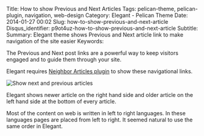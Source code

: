 Title: How to show Previous and Next Articles
Tags: pelican-theme, pelican-plugin, navigation, web-design
Category: Elegant - Pelican Theme
Date: 2014-01-27 00:02
Slug: how-to-show-previous-and-next-article
Disqus_identifier: p9ot4uz-how-to-show-previous-and-next-article
Subtitle: 
Summary: Elegant theme shows Previous and Next article link to make navigation of the site easier
Keywords: 

The Previous and Next post links are a powerful way to keep visitors engaged
and to guide them through your site.

Elegant requires [Neighbor Articles
plugin](https://github.com/getpelican/pelican-plugins/tree/master/neighbors) to
show these navigational links.

![Show next and previous
articles](|filename|/images/elegant-theme_previous-next-article.png)

Elegant shows newer article on the right hand side and older article on the
left hand side at the bottom of every article.

Most of the content on web is written in left to right languages. In these
languages pages are placed from left to right. It seemed natural to use the
same order in Elegant.


